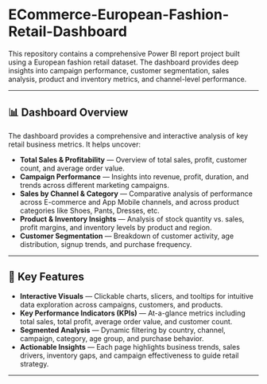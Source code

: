 # ECommerce-European-Fashion-Retail-Dashboard

This repository contains a comprehensive Power BI report project built using a European fashion retail dataset. The dashboard provides deep insights into campaign performance, customer segmentation, sales analysis, product and inventory metrics, and channel-level performance.

---

## 📊 Dashboard Overview

The dashboard provides a comprehensive and interactive analysis of key retail business metrics. It helps uncover:

* **Total Sales & Profitability** — Overview of total sales, profit, customer count, and average order value.
* **Campaign Performance** — Insights into revenue, profit, duration, and trends across different marketing campaigns.
* **Sales by Channel & Category** — Comparative analysis of performance across E-commerce and App Mobile channels, and across product categories like Shoes, Pants, Dresses, etc.
* **Product & Inventory Insights** — Analysis of stock quantity vs. sales, profit margins, and inventory levels by product and region.
* **Customer Segmentation** — Breakdown of customer activity, age distribution, signup trends, and purchase frequency.

---

## 🚀 Key Features

* **Interactive Visuals** — Clickable charts, slicers, and tooltips for intuitive data exploration across campaigns, customers, and products.
* **Key Performance Indicators (KPIs)** — At-a-glance metrics including total sales, total profit, average order value, and customer count.
* **Segmented Analysis** — Dynamic filtering by country, channel, campaign, category, age group, and purchase behavior.
* **Actionable Insights** — Each page highlights business trends, sales drivers, inventory gaps, and campaign effectiveness to guide retail strategy.

---
